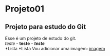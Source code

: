 # Projeto01
## Projeto para estudo do Git
Esse é um projeto de estudo do git.\
*teste* - **teste** - ***teste***\
*Lista
*Lista
Vou adicionar uma imagem:
[imagem](images/photo.jpg)